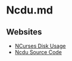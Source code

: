 # Ncdu.md

## Websites

* [NCurses Disk Usage](https://dev.yorhel.nl/ncdu)
* [Ncdu Source Code](https://g.blicky.net/ncdu.git)
